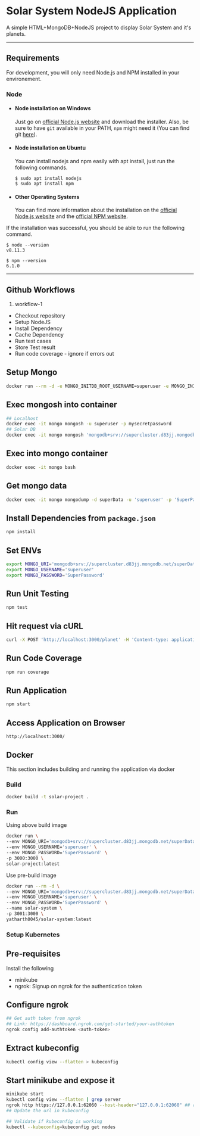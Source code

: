 # Solar System NodeJS Application

A simple HTML+MongoDB+NodeJS project to display Solar System and it's planets.

---
## Requirements

For development, you will only need Node.js and NPM installed in your environement.

### Node
- #### Node installation on Windows

  Just go on [official Node.js website](https://nodejs.org/) and download the installer.
Also, be sure to have `git` available in your PATH, `npm` might need it (You can find git [here](https://git-scm.com/)).

- #### Node installation on Ubuntu

  You can install nodejs and npm easily with apt install, just run the following commands.

      $ sudo apt install nodejs
      $ sudo apt install npm

- #### Other Operating Systems
  You can find more information about the installation on the [official Node.js website](https://nodejs.org/) and the [official NPM website](https://npmjs.org/).

If the installation was successful, you should be able to run the following command.

    $ node --version
    v8.11.3

    $ npm --version
    6.1.0

---

## Github Workflows
1. workflow-1
  - Checkout repository
  - Setup NodeJS
  - Install Dependency
  - Cache Dependency
  - Run test cases
  - Store Test result
  - Run code coverage - ignore if errors out


## Setup Mongo
```bash
docker run --rm -d -e MONGO_INITDB_ROOT_USERNAME=superuser -e MONGO_INITDB_ROOT_PASSWORD=mysecretpassword -p 27017:27017 --mount type=bind,source=./solar-dump,target=/tmp/solar-dump --name=mongo mongo:latest
```

## Exec mongosh into container
```bash
## Localhost
docker exec -it mongo mongosh -u superuser -p mysecretpassword
## Solar DB
docker exec -it mongo mongosh 'mongodb+srv://supercluster.d83jj.mongodb.net/superData' -u 'superuser' -p 'SuperPassword'
```

## Exec into mongo container
```bash
docker exec -it mongo bash
```

## Get mongo data
```bash
docker exec -it mongo mongodump -d superData -u 'superuser' -p 'SuperPassword' -o /tmp/solar-dump 'mongodb+srv://supercluster.d83jj.mongodb.net/'
```

## Install Dependencies from `package.json`
```bash
npm install
```

## Set ENVs
```bash
export MONGO_URI='mongodb+srv://supercluster.d83jj.mongodb.net/superData'
export MONGO_USERNAME='superuser'
export MONGO_PASSWORD='SuperPassword'
```

## Run Unit Testing
```bash
npm test
```

## Hit request via cURL
```bash
curl -X POST 'http://localhost:3000/planet' -H 'Content-type: application/json; charset=UTF-8' --data-raw '{"id":"3"}'
```

## Run Code Coverage
```bash
npm run coverage
```

## Run Application
```bash
npm start
```

## Access Application on Browser
    http://localhost:3000/

## Docker 

This section includes building and running the application via docker

### Build

```bash
docker build -t solar-project .
```

### Run

Using above build image
```bash
docker run \
--env MONGO_URI='mongodb+srv://supercluster.d83jj.mongodb.net/superData' \
--env MONGO_USERNAME='superuser' \
--env MONGO_PASSWORD='SuperPassword' \
-p 3000:3000 \
solar-project:latest
```

Use pre-build image
```bash
docker run --rm -d \
--env MONGO_URI='mongodb+srv://supercluster.d83jj.mongodb.net/superData' \
--env MONGO_USERNAME='superuser' \
--env MONGO_PASSWORD='SuperPassword' \
--name solar-system \
-p 3001:3000 \
yatharth0045/solar-system:latest
```

### Setup Kubernetes

## Pre-requisites

Install the following
- minikube
- ngrok: Signup on ngrok for the authentication token

## Configure ngrok
```bash
## Get auth token from ngrok
## Link: https://dashboard.ngrok.com/get-started/your-authtoken
ngrok config add-authtoken <auth-token>
```

## Extract kubeconfig
```bash
kubectl config view --flatten > kubeconfig
```

## Start minikube and expose it
```bash
minikube start
kubectl config view --flatten | grep server
ngrok http https://127.0.0.1:62060 --host-header="127.0.0.1:62060" ## replace port with the value from above output
## Update the url in kubeconfig

## Validate if kubeconfig is working
kubectl --kubeconfig=kubeconfig get nodes
```